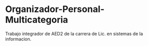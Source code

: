 # Organizador-Personal-Multicategoria
Trabajo integrador de AED2 de la carrera de Lic. en sistemas de la informacion.
